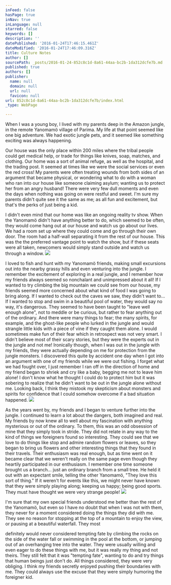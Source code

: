 ```yaml
---
inFeed: false
hasPage: true
inNav: true
inLanguage: null
starred: false
keywords: []
description: ''
datePublished: '2016-01-24T17:46:15.461Z'
dateModified: '2016-01-24T17:46:09.316Z'
title: Culture Notes
author: []
sourcePath: _posts/2016-01-24-852c8c1d-8a61-44aa-bc2b-1da312dcfe7b.md
published: true
authors: []
publisher:
  name: null
  domain: null
  url: null
  favicon: null
url: 852c8c1d-8a61-44aa-bc2b-1da312dcfe7b/index.html
_type: WebPage

---
```

When I was a young boy, I lived with my parents deep in the Amazon jungle, in the remote Yanomamö village of Parima.  My life at that point seemed like one big adventure. We had exotic jungle pets, and it seemed like something exciting was always happening. 

Our house was the only place within 200 miles where the tribal people could get medical help, or trade for things like knives, soap, matches, and clothing. Our home was a sort of animal refuge, as well as the hospital, and the trading post. It seemed at times like we were the social services or even the red cross! My parents were often treating wounds from both sides of an argument that became physical, or wondering what to do with a woman who ran into our house like someone claiming asylum; wanting us to protect her from an angry husband!  There were very few dull moments and even the days when nothing was going on were restful and sweet. I'm sure my parents didn't quite see it the same as me; as all fun and excitement, but that's the perks of just being a kid. 

I didn't even mind that our home was like an ongoing reality tv show. When the Yanomamö didn't have anything better to do, which seemed to be often, they would come hang out at our house and watch us go about our lives. We had a room set up where they could come and go through their own door. The room had a half-wall separating it from the rest of our house. This was the the preferred vantage point to watch the show, but if these seats were all taken, newcomers would simply stand outside and watch us through a window. ![](https://the-grid-user-content.s3-us-west-2.amazonaws.com/bd60ce0f-8ebf-40d5-9631-9412764dbcc9.jpg)

I loved to fish and hunt with my Yanomamö friends, making small excursions out into the nearby grassy hills and even venturing into the jungle. I remember the excitement of exploring in a real jungle, and I remember how my friends always seemed so nonchalant and unimpressed about it all! If I wanted to try climbing the big mountain we could see from our house, my friends seemed more concerned about what kind of food I was going to bring along. If I wanted to check out the caves we saw, they didn't want to... If I wanted to stop and swim in a beautiful pool of water, they would say no way, it's dangerous.  They seemed to have been taught to "leave well enough alone", not to meddle or be curious, but rather to fear anything out of the ordinary.  And there were many things to fear;  the many spirits, for example, and the ghost-like people who lurked in the jungle and would strangle little kids with a piece of vine if they caught them alone.  I would sometimes make fun of their fear which in retrospect was not very smart. I didn't believe most of their scary stories, but they were the experts out in the jungle and not me!  Ironically though, when I was out in the jungle with my friends, they were actually depending on me for protection from the jungle monsters. I discovered this quite by accident one day when I got into an argument with one of my friends while we were out fishing. I forget what we had fought over, I just remember I ran off in the direction of home and my friend began to shriek and cry like a baby, begging me not to leave him alone! I don't know what he thought I could do to protect him but it was sobering to realize that he didn't want to be out in the jungle alone without me. Looking back, I think they mistook my skepticism about monsters and spirits for confidence that I could somehow overcome if a bad situation happened. ![](https://the-grid-user-content.s3-us-west-2.amazonaws.com/984c6751-c08d-4ff7-bfd9-83ce7d328d51.jpg)

As the years went by, my friends and I began to venture further into the jungle. I continued to learn a lot about the dangers, both imagined and real. My friends by now knew all to well about my fascination with anything mysterious or out of the ordinary.  To them, this was an odd obsession of mine that they simply took in stride. They did not relate in any way to the kind of things we foreigners found so interesting. They could see that we love to do things like stop and admire random flowers or leaves, so they began to bring us flowers and other interesting things that they found in their travels. Their enthusiasm was real enough, but as time went on it became clear that we weren't really on the same page even though they heartily participated in our enthusiasm.  I remember one time someone brought us a branch... just an ordinary branch from a small tree. He held it out with an expectant smile, telling the other Yanomamö, "They love this sort of thing."  If it weren't for events like this, we might never have known that they were simply playing along; keeping us happy; being good sports.    They must have thought we were very strange people! ![](https://the-grid-user-content.s3-us-west-2.amazonaws.com/ad9d7fbd-990a-45b7-bb9d-93ad0e26641c.jpg)

I'm sure that my own special friends understood me better than the rest of the Yanomamö, but even so I have no doubt that when I was not with them, they never for a moment considered doing the things they did with me. They see no reason for stopping at the top of a mountain to enjoy the view, or pausing at a beautiful waterfall. They most 

definitely would never considered tempting fate by climbing the rocks on the side of the water fall or swimming in the pool at the bottom, or jumping out of an overhanging tree into the water.  They were usually willing and even eager to do these things with me, but it was really my thing and not theirs. They still felt that it was "tempting fate", wanting to do and try things that human beings just don't do.  All things considered, they were very obliging. I think my friends secretly enjoyed pushing their boundaries with me. They could always use the excuse that they were simply humoring the foreigner kid.